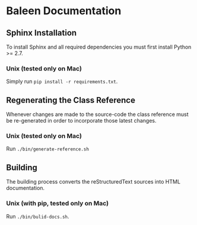 # Baleen Documentation

## Sphinx Installation

To install Sphinx and all required dependencies you must first install Python >= 2.7.

### Unix (tested only on Mac)

Simply run `pip install -r requirements.txt`.

## Regenerating the Class Reference

Whenever changes are made to the source-code the class reference must be re-generated in order to incorporate those 
latest changes.

### Unix (tested only on Mac)

Run `./bin/generate-reference.sh`

## Building

The building process converts the reStructuredText sources into HTML documentation. 

### Unix (with pip, tested only on Mac)

Run `./bin/bulid-docs.sh`.
